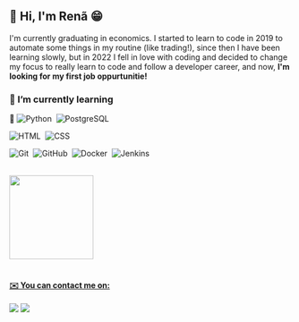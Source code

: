 <h2> 👋 Hi, I'm Renã 😁 </h2>

I'm currently graduating in economics. I started to learn to code in 2019 to automate some things in my routine (like trading!), since then I have been learning slowly, but in 2022 I fell in love with coding and decided to change my focus to really learn to code and follow a developer career, and now, <b> I'm looking for my first job oppurtunitie!</b>


<h3> 🌱 I’m currently learning </h3>

🌟 ![Python](https://img.shields.io/badge/-Python-05122A?style=flat&logo=python)&nbsp;
![PostgreSQL](https://img.shields.io/badge/-PostgreSQL-05122A?style=flat&logo=postgresql)&nbsp;

![HTML](https://img.shields.io/badge/-HTML-05122A?style=flat&logo=HTML5)&nbsp;
![CSS](https://img.shields.io/badge/-CSS-05122A?style=flat&logo=CSS3&logoColor=1572B6)&nbsp;

![Git](https://img.shields.io/badge/-Git-05122A?style=flat&logo=git)&nbsp;
![GitHub](https://img.shields.io/badge/-GitHub-05122A?style=flat&logo=github)&nbsp;
![Docker](https://img.shields.io/badge/-Docker-05122A?style=flat&logo=docker)&nbsp;
![Jenkins](https://img.shields.io/badge/-Jenkins-05122A?style=flat&logo=jenkins)&nbsp;

<br>
<div>
<a href="https://github.com/renabiaobock">
<img height="150em" src="https://github-readme-stats.vercel.app/api/top-langs/?username=renabiaobock&layout=compact&langs_count=7&theme=dark"/>
</div>

<br>
<h4> ✉️ You can contact me on: </h4>
<div>
  <a href = "mailto:rena.biaobock.costa@gmail.com"><img src="https://img.shields.io/badge/-Gmail-%23333?style=for-the-badge&logo=gmail&logoColor=white" target="_blank"></a>
  <a href="https://www.linkedin.com/in/ren%C3%A3-biaobock-costa-6036581b7/" target="_blank"><img src="https://img.shields.io/badge/-LinkedIn-%230077B5?style=for-the-badge&logo=linkedin&logoColor=white" target="_blank"></a> 
</div>
